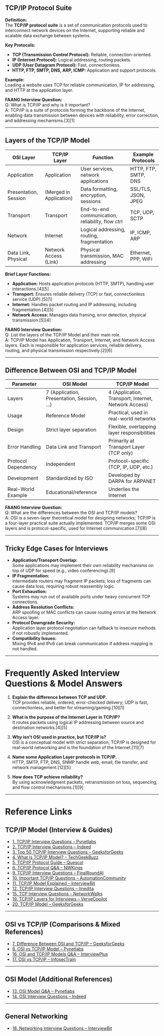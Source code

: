 

## TCP/IP Protocol Suite

**Definition:**  
The **TCP/IP protocol suite** is a set of communication protocols used to interconnect network devices on the Internet, supporting reliable and scalable data exchange between systems.

**Key Protocols:**  
- **TCP (Transmission Control Protocol):** Reliable, connection-oriented.
- **IP (Internet Protocol):** Logical addressing, routing packets.
- **UDP (User Datagram Protocol):** Fast, connectionless.
- **HTTP, FTP, SMTP, DNS, ARP, ICMP:** Application and support protocols.

**Example:**  
Loading a website uses TCP for reliable communication, IP for addressing, and HTTP at the application layer.

**FAANG Interview Question:**  
Q: What is TCP/IP and why is it important?  
A: TCP/IP is a suite of protocols forming the backbone of the Internet, enabling data transmission between devices with reliability, error correction, and addressing mechanisms.[3][1]

***

## Layers of the TCP/IP Model

| OSI Layer          | TCP/IP Layer                | Function                                      | Example Protocols                 |
|--------------------|----------------------------|-----------------------------------------------|-----------------------------------|
| Application        | Application                | User services, network applications           | HTTP, FTP, SMTP, DNS              |
| Presentation, Session                                  | (Merged in Application)                       | Data formatting, encryption, sessions | SSL/TLS, JSON, JPEG               |
| Transport          | Transport                  | End-to-end communication, reliability, flow ctrl | TCP, UDP, SCTP                    |
| Network            | Internet                   | Logical addressing, routing, fragmentation    | IP, ICMP, ARP                     |
| Data Link, Physical| Network Access (Link)      | Physical transmission, MAC addressing         | Ethernet, PPP, WiFi               |

**Brief Layer Functions:**
- **Application:** Hosts application protocols (HTTP, SMTP), handling user interactions.[4][5]
- **Transport:** Ensures reliable delivery (TCP) or fast, connectionless service (UDP).[5][1]
- **Internet:** Handles packet routing and IP addressing, including fragmentation.[4][5]
- **Network Access:** Manages data framing, error detection, physical transmission.[5][4]

**FAANG Interview Question:**  
Q: List the layers of the TCP/IP Model and their main role.  
A: TCP/IP Model has Application, Transport, Internet, and Network Access layers. Each is responsible for application services, reliable delivery, routing, and physical transmission respectively.[2][6]

***

## Difference Between OSI and TCP/IP Model

| Parameter            | OSI Model                                      | TCP/IP Model                                |
|----------------------|-----------------------------------------------|---------------------------------------------|
| Layers               | 7 (Application, Presentation, Session, ...)   | 4 (Application, Transport, Internet, Network Access) |
| Usage                | Reference Model                               | Practical, used in real-world networks      |
| Design               | Strict layer separation                       | Flexible, overlapping layer responsibilities|
| Error Handling       | Data Link and Transport                       | Primarily at Transport Layer (TCP only)     |
| Protocol Dependency  | Independent                                   | Protocol-specific (TCP, IP, UDP, etc.)      |
| Development          | Standardized by ISO                           | Developed by DARPA for ARPANET              |
| Real-World Example   | Educational/reference                         | Underlies the Internet                      |

**FAANG Interview Question:**  
Q: What are the differences between the OSI and TCP/IP models?  
A: OSI is a seven-layer theoretical model for designing networks; TCP/IP is a four-layer practical suite actually implemented. TCP/IP merges some OSI layers and is protocol-specific, used for Internet communication.[7][8]

***

## Tricky Edge Cases for Interviews

- **Application/Transport Overlap:**  
  Some applications may implement their own reliability mechanisms on top of UDP for speed (e.g., video conferencing).[9]
- **IP Fragmentation:**  
  Intermediate routers may fragment IP packets; loss of fragments can cause data loss, requiring robust reassembly logic.
- **Port Exhaustion:**  
  Systems may run out of available ports under heavy concurrent TCP connections.
- **Address Resolution Conflicts:**  
  ARP spoofing or MAC conflicts can cause routing errors at the Network Access layer.
- **Protocol Downgrade Security:**  
  Application layer protocol negotiation can fallback to insecure methods if not robustly implemented.
- **Compatibility Issues:**  
  Mixing IPv4 and IPv6 can break communication if address mapping is not handled.

***

# Frequently Asked Interview Questions & Model Answers

1. **Explain the difference between TCP and UDP.**  
   TCP provides reliable, ordered, error-checked delivery; UDP is fast, connectionless, and better for streaming/gaming.[10][1]

2. **What is the purpose of the Internet Layer in TCP/IP?**  
   It routes packets using logical IP addressing between source and destination networks.[4][5]

3. **Why isn't OSI used in practice, but TCP/IP is?**  
   OSI is a conceptual model with strict separation; TCP/IP is designed for real-world networking and is the foundation of the Internet.[11][7]

4. **Name some Application Layer protocols in TCP/IP.**  
   HTTP, SMTP, FTP, DNS, SNMP handle web, email, file transfer, and network management.[12][5]

5. **How does TCP achieve reliability?**  
   By using acknowledgment packets, retransmission on loss, sequencing, and flow control mechanisms.[1][9]

***


# Reference Links

## TCP/IP Model (Interview & Guides)
- [1. TCP/IP Interview Questions – Pynetlabs](https://www.pynetlabs.com/tcp-ip-interview-questions-and-answers/)
- [2. TCP/IP Interview Questions – Indeed](https://in.indeed.com/career-advice/interviewing/tcp-ip-interview-questions)
- [3. Top 50 TCP/IP Interview Questions – GeeksforGeeks](https://www.geeksforgeeks.org/blogs/top-50-tcp-ip-interview-questions-and-answers/)
- [4. What is TCP/IP Model? – TechGeekBuzz](https://www.techgeekbuzz.com/blog/what-is-tcp-ip-model/)
- [5. TCP/IP Protocol Guide – Quescol](https://quescol.com/computer-network/tcp-ip-protocol)
- [6. TCP/IP Protocol Q&A – NWKings](https://www.nwkings.com/tcp-ip-protocol-interview-questions-and-answers)
- [9. TCP/IP Interview Questions – FinalRoundAI](https://www.finalroundai.com/blog/tcp-ip-interview-questions)
- [10. Important TCP/IP Questions – AutomationCommunity](https://automationcommunity.com/tcp-ip-important-question-answers/)
- [11. TCP/IP Model Explained – InterviewBit](https://www.interviewbit.com/blog/tcp-ip-model/)
- [12. TCP/IP Interview Questions – Imedita](https://www.imedita.com/blog/tcp-ip-interview-questions/)
- [15. TCP Interview Questions – NetworkWalks](https://networkwalks.com/tcp-interview-questions-answers/)
- [19. TCP/IP Layers for Interviews – VerveCopilot](https://www.vervecopilot.com/interview-questions/can-tcp-ip-model-layers-be-the-secret-weapon-for-acing-your-next-interview)
- [20. TCP/IP Model – GeeksforGeeks](https://www.geeksforgeeks.org/computer-networks/tcp-ip-model/)

---

## OSI vs TCP/IP (Comparisons & Mixed References)
- [7. Difference Between OSI and TCP/IP – GeeksforGeeks](https://www.geeksforgeeks.org/computer-networks/difference-between-osi-model-and-tcp-ip-model/)
- [8. OSI vs TCP/IP Model – Pynetlabs](https://www.pynetlabs.com/difference-between-osi-and-tcp-ip-model/)
- [16. OSI and TCP/IP Models Q&A – InterviewPlus](https://www.interviewplus.ai/network-and-system-administration/osi-and-tcp-ip-models/questions)
- [17. OSI vs TCP/IP – InfosecTrain](https://www.infosectrain.com/blog/osi-model-vs-tcp-ip-model/)

---

## OSI Model (Additional References)
- [13. OSI Model Q&A – Pynetlabs](https://www.pynetlabs.com/osi-model-interview-questions-and-answers/)
- [14. OSI Interview Questions – Indeed](https://in.indeed.com/career-advice/interviewing/osi-model-interview-questions)

---

## General Networking
- [18. Networking Interview Questions – InterviewBit](https://www.interviewbit.com/networking-interview-questions/)
